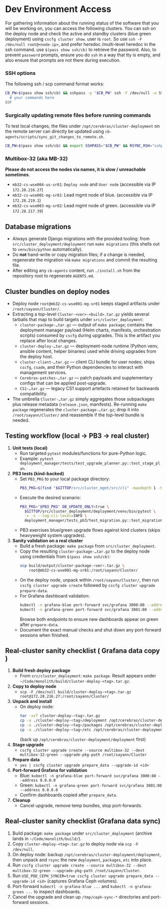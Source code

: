 # Dev Environment Access

For gathering information about the running status of the software that you will be working on, you can access the following clusters. You can ssh on the deploy node and check the active and standby clusters (blue green deployment) using `cscfg cluster show`. user is `root`. So use `ssh -F /dev/null root@<node-ip>`, and prefer heredoc /multi-level heredoc in the ssh command. use `$(pass show ssh/cb)` to retrieve the password. Also, to prevent `password` prompts, ensure you do `ssh` in a way that tty is empty, and also ensure that prompts are not there during execution.

### SSH options

The following ssh / scp command format works:

```bash
CB_PW=$(pass show ssh/cb) && sshpass -p "$CB_PW" ssh -F /dev/null -o StrictHostKeyChecking=no -o UserKnownHostsFile=/dev/null root@<IP> <<'EOF'
  # your commands here
EOF
```

### Surgically updating remote files before running commands

To test local changes, the files under `/opt/cerebras/cluster-deployment` on the remote server can directly be updated using `cb-agents/scripts/sync_git_changes_to_remote.sh`.

```bash
CB_PW=$(pass show ssh/cb) && export SSHPASS="$CB_PW" && RSYNC_RSH="sshpass -e ssh -F /dev/null -o StrictHostKeyChecking=no -o UserKnownHostsFile=/dev/null" cb-agents/scripts/sync_git_changes_to_remote.sh -n root@172.28.216.27
```

### Multibox-32 (aka MB-32)

**Please do not access the nodes via names, it is slow / unreachable sometimes**.

  - `mb32-cs-wse004-us-sr01`: `Deploy node` and `User node` (accessible via IP `172.28.216.27`)
  - `mb32-cs-wse001-mg-sr01`: Lead mgmt node of blue. (accessible via IP `172.28.219.1`)
  - `mb32-cs-wse003-mg-sr02`: Lead mgmt node of green. (accessible via IP `172.28.217.39`)

## Database migrations
- Always generate Django migrations with the provided tooling: from `src/cluster_deployment/deployment` run `make migrations` (this shells out to `venv/bin/python` automatically).  
- Do **not** hand-write or copy migration files; if a change is needed, regenerate the migration via `make migrations` and commit the resulting file.
- After editing any `cb-agents` content, run `./install.sh` from the repository root to regenerate `AGENTS.md`.

## Cluster bundles on deploy nodes
- Deploy node `root@mb32-cs-wse001-mg-sr01` keeps staged artifacts under `/root/sayann/Cluster/`.
- Extracting a top-level `Cluster-<ver>-<build>.tar.gz` yields several tarballs that map to build targets under `src/cluster_deployment`:
  * `cluster-package-…tar.gz` — output of `make package`; contains the deployment manager payload (Helm charts, manifests, orchestration scripts) consumed by `cscfg` during upgrades. This is the artifact you replace after local changes.
  * `cluster-deploy-…tar.gz` — deployment-node runtime (Python venv, ansible content, helper binaries) used while driving upgrades from the deploy host.
  * `cluster-client-…tar.gz` — client CLI bundle for user nodes; ships `cscfg`, `csadm`, and their Python dependencies to interact with management services.
  * `Cerebras-patches-…tar.gz` — patch payloads and supplementary configs that can be applied post-upgrade.
  * `CS1-…tar.gz` — legacy CS1 support artefacts retained for backwards compatibility.
- The umbrella `Cluster-…tar.gz` simply aggregates those subpackages plus release metadata (`release.json`, manifests). Re-running `make package` regenerates the `cluster-package-…tar.gz`; drop it into `/root/sayann/Cluster/` and reassemble if the top-level bundle is needed.

## Testing workflow (local → PB3 → real cluster)
1. **Unit tests (local)**
   - Run targeted `pytest` modules/functions for pure-Python logic.
   - Example: `pytest deployment_manager/tests/test_upgrade_planner.py::test_stage_plan`.
2. **PB3 tests (kind-backed)**
   - Set `PB3_PKG` to your local package directory:
     ```sh
     PB3_PKG=$(find "$GITTOP/src/cluster_mgmt/src/cli" -maxdepth 1 -type d -name 'cluster-package-*' -printf '%f\n')
     ```
   - Execute the desired scenario:
     ```sh
     PB3_PKG="$PB3_PKG" DB_UPDATE_ONLY=true \
       $GITTOP/src/cluster_deployment/deployment/venv/bin/pytest \
       -v -s --log-cli-level=INFO \
       deployment_manager/tests_pb3/test_migration.py::test_migration_happy_path --keep-cluster=False
     ```
   - PB3 exercises blue/green upgrade flows against kind clusters (skips heavyweight system upgrades).
3. **Sanity validation on a real cluster**
   - Build a fresh package: `make package` from `src/cluster_deployment`.
   - Copy the resulting `cluster-package-…tar.gz` to the deploy node using credentials from `$(pass show ssh/cb)`:
     ```sh
     scp build/output/cluster-package-<ver>.tar.gz \
         root@mb32-cs-wse001-mg-sr01:/root/sayann/Cluster/
     ```
   - On the deploy node, unpack within `/root/sayann/Cluster/`, then run `cscfg cluster upgrade create` followed by `cscfg cluster upgrade prepare-data`.
   - For Grafana dashboard validation:
     ```bash
     kubectl -n grafana-blue port-forward svc/grafana 3000:80 --address 0.0.0.0
     kubectl -n grafana-green port-forward svc/grafana 3001:80 --address 0.0.0.0
     ```
     Browse both endpoints to ensure new dashboards appear on green after `prepare-data`.
   - Document the exact manual checks and shut down any port-forward sessions when finished.


## Real-cluster sanity checklist ( Grafana data copy )
1. **Build fresh deploy package**
   - From `src/cluster_deployment`: `make package`. Result appears under `~/Code/monolith/build/cluster-deploy-<tag>.tar.gz`.
2. **Copy to deploy node**
   - `scp -F /dev/null build/cluster-deploy-<tag>.tar.gz root@172.28.216.27:/root/sayann/Cluster/`
3. **Unpack and install**
   - On deploy node:
     ```sh
     tar -xzf cluster-deploy-<tag>.tar.gz
     cp -a ./cluster-deploy-<tag>/deployment /opt/cerebras/cluster-deployment/deployment
     cp -a ./cluster-deploy-<tag>/packages /opt/cerebras/cluster-deployment/packages
     cp -a ./cluster-deploy-<tag>/etc /opt/cerebras/cluster-deployment/etc
     ```
     (back up `/opt/cerebras/cluster-deployment/deployment` first)
4. **Stage upgrade**
   - `cscfg cluster upgrade create --source multibox-32 --dest multibox-32-green --upgrade-pkg-path /root/sayann/Cluster`
5. **Prepare data**
   - `yes | cscfg cluster upgrade prepare_data --upgrade-id <id>`
6. **Port-forward Grafana for validation**
   - Blue: `kubectl -n grafana-blue port-forward svc/grafana 3000:80 --address 0.0.0.0`
   - Green: `kubectl -n grafana-green port-forward svc/grafana 3001:80 --address 0.0.0.0`
   - Confirm dashboards copied after `prepare_data`.
7. **Cleanup**
   - Cancel upgrade, remove temp bundles, stop port-forwards.

## Real-cluster sanity checklist (Grafana data sync)
1. Build package: `make package` under `src/cluster_deployment` (archive lands in `~/Code/monolith/build/`).
2. Copy `cluster-deploy-<tag>.tar.gz` to deploy node via `scp -F /dev/null`.
3. On deploy node: backup `/opt/cerebras/cluster-deployment/deployment`, then unpack and `rsync` the new `deployment`, `packages`, `etc` into place.
4. Run `cscfg cluster upgrade create --source multibox-32 --dest multibox-32-green --upgrade-pkg-path /root/sayann/Cluster`.
5. Run `USE_POD_CEPH_SYNCER=true cscfg cluster upgrade prepare_data --upgrade-id <id>` (captures Grafana Ceph volumes).
6. Port-forward `kubectl -n grafana-blue ...` and `kubectl -n grafana-green ...` to inspect dashboards.
7. Cancel the upgrade and clean up `/tmp/ceph-sync-*` directories and port-forward sessions.
